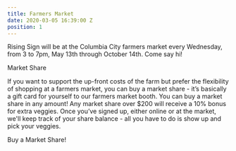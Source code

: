 ```yaml
---
title: Farmers Market
date: 2020-03-05 16:39:00 Z
position: 1
---
```


Rising Sign will be at the Columbia City farmers market every Wednesday, from 3 to 7pm, May 13th through October 14th. Come say hi!

Market Share

If you want to support the up-front costs of the farm but prefer the flexibility of shopping at a farmers market, you can buy a market share - it’s basically a gift card for yourself to our farmers market booth. You can buy a market share in any amount! Any market share over $200 will receive a 10% bonus for extra veggies. Once you’ve signed up, either online or at the market, we'll keep track of your share balance - all you have to do is show up and pick your veggies.

Buy a Market Share!